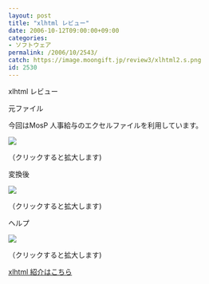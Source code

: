 ```yaml
---
layout: post
title: "xlhtml レビュー"
date: 2006-10-12T09:00:00+09:00
categories:
- ソフトウェア
permalink: /2006/10/2543/
catch: https://image.moongift.jp/review3/xlhtml2.s.png
id: 2530
---
```

xlhtml レビュー  
<!--more-->

元ファイル

  

今回はMosP 人事給与のエクセルファイルを利用しています。

  

[![](https://image.moongift.jp/review3/xlhtml1.s.png)](https://image.moongift.jp/review3/xlhtml1.png)  
  
（クリックすると拡大します)

  

変換後

  

[![](https://image.moongift.jp/review3/xlhtml2.s.png)](https://image.moongift.jp/review3/xlhtml2.png)  
  
（クリックすると拡大します)

  

ヘルプ

  

[![](https://image.moongift.jp/review3/xlhtml3.s.png)](https://image.moongift.jp/review3/xlhtml3.png)  
  
（クリックすると拡大します)

  

[xlhtml 紹介はこちら](http://oss.moongift.jp/intro/i-2542.html)

